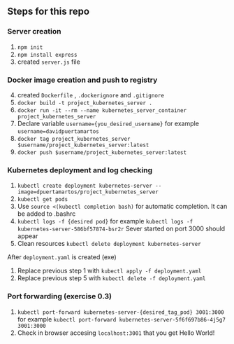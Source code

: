 ## Steps for this repo

### Server creation
1. `npm init`
2. `npm install express`
3. created `server.js` file

### Docker image creation and push to registry

4. created `Dockerfile` , `.dockerignore` and `.gitignore`
5. `docker build -t project_kubernetes_server .`
6. `docker run -it --rm --name kubernetes_server_container project_kubernetes_server`
7. Declare variable `username={you_desired_username}` for example `username=davidpuertamartos`
7. `docker tag project_kubernetes_server $username/project_kubernetes_server:latest`
8. `docker push $username/project_kubernetes_server:latest`

### Kubernetes deployment and log checking
1. `kubectl create deployment kubernetes-server --image=dpuertamartos/project_kubernetes_server`
2. `kubectl get pods`
3. Use `source <(kubectl completion bash)` for automatic completion. It can be added to .bashrc
4. `kubectl logs -f {desired pod}` for example `kubectl logs -f kubernetes-server-586bf57874-bsr2r` Sever started on port 3000 should appear
5. Clean resources `kubectl delete deployment kubernetes-server`

After `deployment.yaml` is created (exe)

1. Replace previous step 1 with `kubectl apply -f deployment.yaml`
2. Replace previous step 5 with `kubectl delete -f deployment.yaml`

### Port forwarding (exercise 0.3)

1. `kubectl port-forward kubernetes-server-{desired_tag_pod} 3001:3000` for example `kubectl port-forward kubernetes-server-5f6f697b86-4j5g7 3001:3000`
2. Check in browser accesing `localhost:3001` that you get Hello World!



